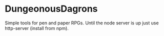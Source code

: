 # DungeonousDagrons
Simple tools for pen and paper RPGs.
Until the node server is up just use http-server (install from npm).
